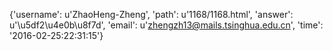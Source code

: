 {'username': u'ZhaoHeng-Zheng', 'path': u'1168/1168.html', 'answer': u'\u5df2\u4e0b\u8f7d', 'email': u'zhengzh13@mails.tsinghua.edu.cn', 'time': '2016-02-25:22:31:15'}